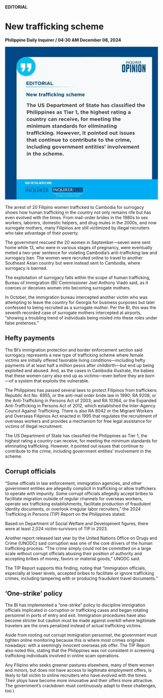 **EDITORIAL**

# New trafficking scheme

****Philippine Daily Inquirer / 04:30 AM December 08, 2024****

![Image](../images/editorial12082024.png)

The arrest of 20 Filipino women trafficked to Cambodia for surrogacy shows how human trafficking in the country not only remains rife but has even evolved with the times. From mail-order brides in the 1980s to sex workers, laborers, domestic helpers, and drug mules in the 2000s, and now surrogate mothers, many Filipinos are still victimized by illegal recruiters who take advantage of their poverty.

The government rescued the 20 women in September—seven were sent home while 13, who were in various stages of pregnancy, were eventually meted a two-year sentence for violating Cambodia’s anti-trafficking law and surrogacy ban. The women were recruited online to travel to another Southeast Asian country but were instead sent to Cambodia, where surrogacy is banned.

The exploitation of surrogacy falls within the scope of human trafficking, Bureau of Immigration (BI) Commissioner Joel Anthony Viado said, as it coerces or deceives women into becoming surrogate mothers.

In October, the immigration bureau intercepted another victim who was attempting to leave the country for Georgia for business purposes but later confessed to being recruited as a surrogate mother. Per the BI, this was the seventh recorded case of surrogate mothers intercepted at airports, “showing a troubling trend of individuals being misled into these roles under false pretenses.”

## Hefty payments

The BI’s immigration protection and border enforcement section said surrogacy represents a new type of trafficking scheme where female victims are initially offered favorable living conditions—including hefty payments of at least half a million pesos after childbirth—but end up being exploited and abused. And, as the cases in Cambodia illustrate, the babies that these women carry also end up as victims—even before they are born—of a system that exploits the vulnerable.

The Philippines has passed several laws to protect Filipinos from traffickers: Republic Act No. 6955, or the anti-mail order bride law in 1990; RA 9208, or the Anti-Trafficking in Persons Act of 2003; and RA 10364, or the Expanded Anti-Trafficking in Persons Act of 2012, which established the Inter-Agency Council Against Trafficking. There is also RA 8042 or the Migrant Workers and Overseas Filipinos Act enacted in 1995 that regulates the recruitment of overseas workers and provides a mechanism for free legal assistance for victims of illegal recruitment.

The US Department of State has classified the Philippines as Tier 1, the highest rating a country can receive, for meeting the minimum standards for eliminating trafficking. However, it pointed out issues that continue to contribute to the crime, including government entities’ involvement in the scheme.

## Corrupt officials

“Some officials in law enforcement, immigration agencies, and other government entities are allegedly complicit in trafficking or allow traffickers to operate with impunity. Some corrupt officials allegedly accept bribes to facilitate migration outside of regular channels for overseas workers, operate sex trafficking establishments, facilitate production of fraudulent identity documents, or overlook irregular labor recruiters,” the 2024 Trafficking in Persons (TIP) Report on the Philippines stated.

Based on Department of Social Welfare and Development figures, there were at least 2,024 victim-survivors of TIP in 2023.

Another report released last year by the United Nations Office on Drugs and Crime (UNODC) said corruption was one of the core drivers of the human trafficking process. “The crime simply could not be committed on a large scale without corrupt officials abusing their position of authority and accepting bribes of money, favors or material goods,” UNODC said.

The TIP Report supports this finding, noting that “immigration officials, especially at lower levels, accepted bribes to facilitate or ignore trafficking crimes, including tampering with or producing fraudulent travel documents.”

## ‘One-strike’ policy

The BI has implemented a “one-strike” policy to discipline immigration officials implicated in corruption or trafficking cases and began rotating personnel in ports of entry and exit. Immigration procedures have also become stricter but caution must be made against overkill where legitimate travelers are the ones penalized instead of actual trafficking victims.

Aside from rooting out corrupt immigration personnel, the government must tighten online monitoring because this is where most crimes originate nowadays: with a seemingly innocent overseas job offer. The TIP Report also noted this, stating that the Philippines was not consistent in screening trafficking individuals involved in online scam operations.

Any Filipino who seeks greener pastures elsewhere, many of them women and minors, but does not have access to legitimate employment offers, is likely to fall victim to online recruiters who have evolved with the times. Their ploys have become more innovative and their offers more attractive. The government’s crackdown must continuously adapt to these challenges, too.\